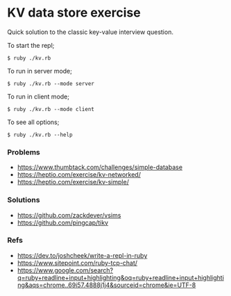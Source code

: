 # KV data store exercise

Quick solution to the classic key-value interview question.


To start the repl;

    $ ruby ./kv.rb


To run in server mode;

    $ ruby ./kv.rb --mode server


To run in client mode;

    $ ruby ./kv.rb --mode client


To see all options;

    $ ruby ./kv.rb --help


### Problems
* https://www.thumbtack.com/challenges/simple-database
* https://heptio.com/exercise/kv-networked/
* https://heptio.com/exercise/kv-simple/

### Solutions
* https://github.com/zackdever/vsims
* https://github.com/pingcap/tikv

### Refs
* https://dev.to/joshcheek/write-a-repl-in-ruby
* https://www.sitepoint.com/ruby-tcp-chat/
* https://www.google.com/search?q=ruby+readline+input+highlighting&oq=ruby+readline+input+highlighting&aqs=chrome..69i57.4888j1j4&sourceid=chrome&ie=UTF-8
